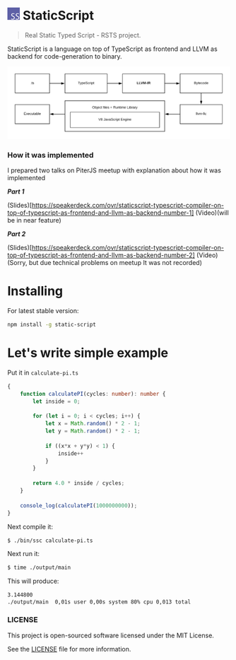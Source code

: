 # <img src="./docs/assets/logo/logo-100x.png" width="28"> StaticScript

> Real Static Typed Script - RSTS project.

StaticScript is a language on top of TypeScript as frontend and LLVM as backend for code-generation to binary. 

![](./docs/assets/how-it-works.png)

### How it was implemented

I prepared two talks on PiterJS meetup with explanation about how it was implemented

***Part 1***

(Slides)[https://speakerdeck.com/ovr/staticscript-typescript-compiler-on-top-of-typescript-as-frontend-and-llvm-as-backend-number-1]
(Video)(will be in near feature)

***Part 2***

(Slides)[https://speakerdeck.com/ovr/staticscript-typescript-compiler-on-top-of-typescript-as-frontend-and-llvm-as-backend-number-2]
(Video)(Sorry, but due technical problems on meetup It was not recorded)

# Installing

For latest stable version:

```sh
npm install -g static-script
```

# Let's write simple example

Put it in `calculate-pi.ts`

```ts
{
    function calculatePI(cycles: number): number {
        let inside = 0;

        for (let i = 0; i < cycles; i++) {
            let x = Math.random() * 2 - 1;
            let y = Math.random() * 2 - 1;

            if ((x*x + y*y) < 1) {
                inside++
            }
        }

        return 4.0 * inside / cycles;
    }

    console_log(calculatePI(1000000000));
}
```

Next compile it:

```sh
$ ./bin/ssc calculate-pi.ts
```

Next run it:

```sh
$ time ./output/main
```

This will produce:

```
3.144800
./output/main  0,01s user 0,00s system 80% cpu 0,013 total
```

### LICENSE

This project is open-sourced software licensed under the MIT License.

See the [LICENSE](LICENSE) file for more information.
